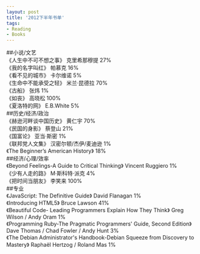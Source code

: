 ```yaml
---
layout: post
title: '2012下半年书单'
tags: 
- Reading
- Books
---
```

##小说/文艺  
《人生中不可不想之事》  克里希那穆提  27%  
《我的名字叫红》  帕慕克  16%  
《看不见的城市》  卡尔维诺  5%  
《生命中不能承受之轻》  米兰·昆德拉  70%  
《古船》  张炜  1%  
《如丧》  高晓松  100%  
《夏洛特的网》 E.B.White  5%  
##历史/经济/政治  
《赫逊河畔谈中国历史》  黄仁宇  70%  
《民国的身影》  蔡登山  21%  
《国富论》  亚当·斯密  1%  
《联邦党人文集》  汉密尔顿/杰伊/麦迪逊  1%  
《The Beginner’s American History》   18%  
##经济/心理/效率  
《Beyond Feelings-A Guide to Critical Thinking》  Vincent Ruggiero 1%  
《少有人走的路》  M·斯科特·派克  4%  
《把时间当朋友》  李笑来  100%  
##专业   
《JavaScript: The Definitive Guide》 David Flanagan  1%  
《Introducing HTML5》  Bruce Lawson  41%  
《Beautiful Code- Leading Programmers Explain How They Think》 Greg Wilson / Andy Oram  1%  
《Programming Ruby-The Pragmatic Programmers' Guide, Second Edition》  Dave Thomas / Chad Fowler / Andy Hunt  3%  
《The Debian Administrator's Handbook-Debian Squeeze from Discovery to Mastery》  Raphaël Hertzog / Roland Mas 1%  

